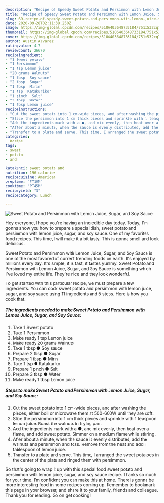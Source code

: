 ```yaml
---
description: "Recipe of Speedy Sweet Potato and Persimmon with Lemon Juice, Sugar, and Soy Sauce"
title: "Recipe of Speedy Sweet Potato and Persimmon with Lemon Juice, Sugar, and Soy Sauce"
slug: 69-recipe-of-speedy-sweet-potato-and-persimmon-with-lemon-juice-sugar-and-soy-sauce
date: 2020-09-28T02:11:38.250Z
image: https://img-global.cpcdn.com/recipes/5106403648733184/751x532cq70/sweet-potato-and-persimmon-with-lemon-juice-sugar-and-soy-sauce-recipe-main-photo.jpg
thumbnail: https://img-global.cpcdn.com/recipes/5106403648733184/751x532cq70/sweet-potato-and-persimmon-with-lemon-juice-sugar-and-soy-sauce-recipe-main-photo.jpg
cover: https://img-global.cpcdn.com/recipes/5106403648733184/751x532cq70/sweet-potato-and-persimmon-with-lemon-juice-sugar-and-soy-sauce-recipe-main-photo.jpg
author: Austin Alvarez
ratingvalue: 4.7
reviewcount: 26670
recipeingredient:
- "1 Sweet potato"
- "1 Persimmon"
- "1 tsp Lemon juice"
- "20 grams Walnuts"
- "1 tbsp  Soy sauce"
- "2 tbsp  Sugar"
- "1 tbsp  Mirin"
- "1 tsp  Katakuriko"
- "1 pinch  Salt"
- "3 tbsp  Water"
- "1 tbsp Lemon juice"
recipeinstructions:
- "Cut the sweet potato into 1 cm-wide pieces, and after washing the pieces, either boil or microwave them at 500-600W until they are soft."
- "Slice the persimmon into 1 cm thick pieces and sprinkle with 1 teaspoon lemon juice. Roast the walnuts in frying pan."
- "Add the ingredients mark with a ●, and mix evenly, then heat over a flame, and add sweet potato. Simmer on a medium flame while stirring."
- "After about a minute, when the sauce is evenly distributed, add the walnuts and persimmon and toss. Remove from the heat and add 1 tablespoon of lemon juice."
- "Transfer to a plate and serve. This time, I arranged the sweet potatoes in the center of the plate and ringed them with persimmon."
categories:
- Recipe
tags:
- sweet
- potato
- and

katakunci: sweet potato and 
nutrition: 196 calories
recipecuisine: American
preptime: "PT16M"
cooktime: "PT45M"
recipeyield: "3"
recipecategory: Lunch

---
```



![Sweet Potato and Persimmon with Lemon Juice, Sugar, and Soy Sauce](https://img-global.cpcdn.com/recipes/5106403648733184/751x532cq70/sweet-potato-and-persimmon-with-lemon-juice-sugar-and-soy-sauce-recipe-main-photo.jpg)

Hey everyone, I hope you're having an incredible day today. Today, I'm gonna show you how to prepare a special dish, sweet potato and persimmon with lemon juice, sugar, and soy sauce. One of my favorites food recipes. This time, I will make it a bit tasty. This is gonna smell and look delicious.



Sweet Potato and Persimmon with Lemon Juice, Sugar, and Soy Sauce is one of the most favored of current trending foods on earth. It's enjoyed by millions every day. It's simple, it is fast, it tastes yummy. Sweet Potato and Persimmon with Lemon Juice, Sugar, and Soy Sauce is something which I've loved my entire life. They're nice and they look wonderful.


To get started with this particular recipe, we must prepare a few ingredients. You can cook sweet potato and persimmon with lemon juice, sugar, and soy sauce using 11 ingredients and 5 steps. Here is how you cook that.

<!--inarticleads1-->

##### The ingredients needed to make Sweet Potato and Persimmon with Lemon Juice, Sugar, and Soy Sauce:

1. Take 1 Sweet potato
1. Take 1 Persimmon
1. Make ready 1 tsp Lemon juice
1. Make ready 20 grams Walnuts
1. Take 1 tbsp ● Soy sauce
1. Prepare 2 tbsp ● Sugar
1. Prepare 1 tbsp ● Mirin
1. Take 1 tsp ● Katakuriko
1. Prepare 1 pinch ● Salt
1. Prepare 3 tbsp ● Water
1. Make ready 1 tbsp Lemon juice




<!--inarticleads2-->

##### Steps to make Sweet Potato and Persimmon with Lemon Juice, Sugar, and Soy Sauce:

1. Cut the sweet potato into 1 cm-wide pieces, and after washing the pieces, either boil or microwave them at 500-600W until they are soft.
1. Slice the persimmon into 1 cm thick pieces and sprinkle with 1 teaspoon lemon juice. Roast the walnuts in frying pan.
1. Add the ingredients mark with a ●, and mix evenly, then heat over a flame, and add sweet potato. Simmer on a medium flame while stirring.
1. After about a minute, when the sauce is evenly distributed, add the walnuts and persimmon and toss. Remove from the heat and add 1 tablespoon of lemon juice.
1. Transfer to a plate and serve. This time, I arranged the sweet potatoes in the center of the plate and ringed them with persimmon.




So that's going to wrap it up with this special food sweet potato and persimmon with lemon juice, sugar, and soy sauce recipe. Thanks so much for your time. I'm confident you can make this at home. There is gonna be more interesting food in home recipes coming up. Remember to bookmark this page in your browser, and share it to your family, friends and colleague. Thank you for reading. Go on get cooking!
